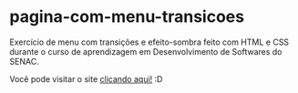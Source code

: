 # pagina-com-menu-transicoes
 Exercício de menu com transições e efeito-sombra feito com HTML e CSS durante o curso de aprendizagem em Desenvolvimento de Softwares do SENAC.
 
 Você pode visitar o site [clicando aqui!](https://julivimmer.github.io/pagina-com-menu-transicoes/) :D
